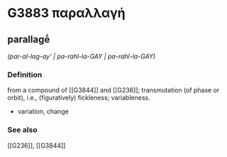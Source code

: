 # G3883 παραλλαγή

## parallagḗ

_(par-al-lag-ay' | pa-rahl-la-GAY | pa-rahl-la-GAY)_

### Definition

from a compound of [[G3844]] and [[G236]]; transmutation (of phase or orbit), i.e., (figuratively) fickleness; variableness.

- variation, change

### See also

[[G236]], [[G3844]]

